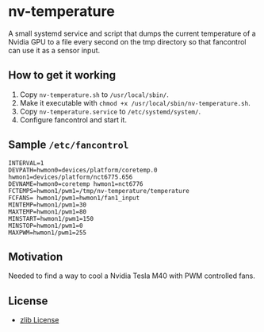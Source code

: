 # nv-temperature
A small systemd service and script that dumps the current temperature of a Nvidia GPU to a file every second on the tmp directory so that fancontrol can use it as a sensor input.

## How to get it working
1. Copy `nv-temperature.sh` to `/usr/local/sbin/`.
2. Make it executable with `chmod +x /usr/local/sbin/nv-temperature.sh`.
3. Copy `nv-temperature.service` to `/etc/systemd/system/`.
4. Configure fancontrol and start it.

## Sample `/etc/fancontrol`
```
INTERVAL=1
DEVPATH=hwmon0=devices/platform/coretemp.0 hwmon1=devices/platform/nct6775.656
DEVNAME=hwmon0=coretemp hwmon1=nct6776
FCTEMPS=hwmon1/pwm1=/tmp/nv-temperature/temperature
FCFANS= hwmon1/pwm1=hwmon1/fan1_input
MINTEMP=hwmon1/pwm1=30
MAXTEMP=hwmon1/pwm1=80
MINSTART=hwmon1/pwm1=150
MINSTOP=hwmon1/pwm1=0
MAXPWM=hwmon1/pwm1=255
```

## Motivation
Needed to find a way to cool a Nvidia Tesla M40 with PWM controlled fans.

## License
- [zlib License](https://choosealicense.com/licenses/zlib/)